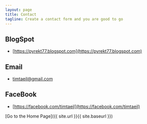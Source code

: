 ```yaml
---
layout: page
title: Contact
tagline: Create a contact form and you are good to go
---
```


## BlogSpot
* [https://pyrekt77.blogspot.com](https://pyrekt77.blogspot.com)

## Email
* timtaeil@gmail.com

## FaceBook
* [https://facebook.com/timtaeil](https://facebook.com/timtaeil)

[Go to the Home Page]({{ site.url }}{{ site.baseurl }})
